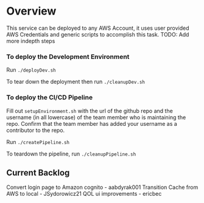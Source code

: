 # Overview
This service can be deployed to any AWS Account, it uses user provided AWS Credentials and generic scripts to accomplish this task. TODO: Add more indepth steps

### To deploy the Development Environment

Run `./deployDev.sh`

To tear down the deployment then run `./cleanupDev.sh`

### To deploy the CI/CD Pipeline

Fill out `setupEnvironment.sh` with the url of the github repo and the username (in all lowercase) of the 
team member who is maintaining the repo. Confirm that the team member has added your username as a contributor to the repo.

Run `./createPipeline.sh`

To teardown the pipeline, run `./cleanupPipeline.sh`

## Current Backlog
Convert login page to Amazon cognito - aabdyrak001
Transition Cache from AWS to local - JSydorowicz21
QOL ui improvements - ericbec
